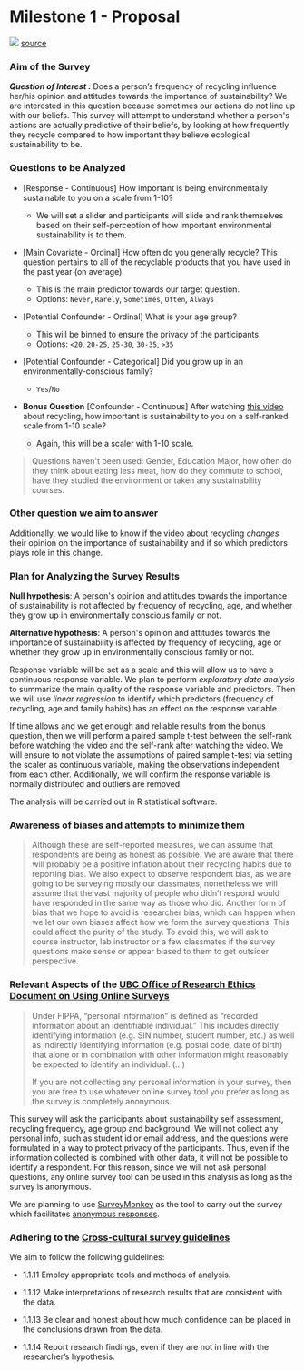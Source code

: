 # Milestone 1 - Proposal

![](https://raw.githubusercontent.com/UBC-MDS/Sustainability_Survey/master/images/green_is_a_trend.png)
[source](https://www.buildnative.com/green-is-a-trend-sustainability-is-a-mindset/)

### Aim of the Survey

***Question of Interest :*** Does a person’s frequency of recycling influence her/his opinion and attitudes towards the importance of sustainability? We are interested in this question because sometimes our actions do not line up with our beliefs. This survey will attempt to understand whether a person's actions are actually predictive of their beliefs, by looking at how frequently they recycle compared to how important they believe ecological sustainability to be.

### Questions to be Analyzed

* [Response - Continuous] How important is being environmentally sustainable to you on a scale from 1-10?

  - We will set a slider and participants will slide and rank themselves based on their self-perception of how important environmental sustainability is to them.


* [Main Covariate - Ordinal] How often do you generally recycle? This question pertains to all of the recyclable products that you have used in the past year (on average).

  - This is the main predictor towards our target question.
  - Options: `Never`, `Rarely`, `Sometimes`, `Often`, `Always`


* [Potential Confounder - Ordinal] What is your age group?

  - This will be binned to ensure the privacy of the participants.
  - Options: `<20`, `20-25`, `25-30`, `30-35`, `>35`


* [Potential Confounder - Categorical] Did you grow up in an environmentally-conscious family?

  - `Yes`/`No`


* **Bonus Question** [Confounder - Continuous] After watching [this video](https://www.youtube.com/watch?v=Zsc8G0NnMTs) about recycling, how important is sustainability to you on a self-ranked scale from 1-10 scale?

  - Again, this will be a scaler with 1-10 scale.

 > Questions haven't been used: Gender, Education Major, how often do they think about eating less meat, how do they commute to school, have they studied the environment or taken any sustainability courses.

 ### Other question we aim to answer

 Additionally, we would like to know if the video about recycling *changes* their opinion on the importance of sustainability and if so which predictors plays role in this change.

 ### Plan for Analyzing the Survey Results

 **Null hypothesis**: A person's opinion and attitudes towards the importance of sustainability is not affected by frequency of recycling, age, and whether they grow up in environmentally conscious family or not.

 **Alternative hypothesis**: A person's opinion and attitudes towards the importance of sustainability is affected by frequency of recycling, age or whether they grow up in environmentally conscious family or not.

 Response variable will be set as a scale and this will allow us to have a continuous response variable. We plan to perform *exploratory data analysis* to summarize the main quality of the response variable and predictors. Then we will use *linear regression* to identify which  predictors (frequency of recycling, age and family habits) has an effect on the response variable.

 If time allows and we get enough and reliable results from the bonus question, then we will perform a paired sample t-test between the self-rank before watching the video and the self-rank after watching the video. We will ensure to not violate the assumptions of paired sample t-test via setting the scaler as continuous variable, making the observations independent from each other. Additionally, we will confirm the response variable is normally distributed and outliers are removed.

 The analysis will be carried out in R statistical software.

 ### Awareness of biases and attempts to minimize them
 > Although these are self-reported measures, we can assume that respondents are being as honest as possible. We are aware that there will probably be a positive inflation about their recycling habits due to reporting bias. We also expect to observe respondent bias, as we are going to be surveying mostly our classmates, nonetheless we will assume that the vast majority of people who didn’t respond would have responded in the same way as those who did. Another form of bias that we hope to avoid is researcher bias, which can happen when we let our own biases affect how we form the survey questions. This could affect the purity of the study. To avoid this, we will ask to course instructor, lab instructor or a few classmates if the survey questions make sense or appear biased to them to get outsider perspective.


### Relevant Aspects of the [UBC Office of Research Ethics Document on Using Online Surveys](https://ethics.research.ubc.ca/sites/ore.ubc.ca/files/documents/Online_Survey-GN.pdf)

> Under FIPPA, “personal information” is defined as “recorded information about an identifiable individual.” This includes directly identifying information (e.g. SIN number, student number, etc.) as well as indirectly identifying information (e.g. postal code, date of birth) that alone or in combination with other information might reasonably be expected to identify an individual. (...)
>
> If you are not collecting any personal information in your survey, then you are free to use whatever online survey tool you prefer as long as the survey is completely anonymous.

This survey will ask the participants about sustainability self assessment, recycling frequency, age group and background. We will not collect any personal info, such as student id or email address, and the questions were formulated in a way to protect privacy of the participants. Thus, even if the information collected is combined with other data, it will not be possible to identify a respondent. For this reason, since we will not ask personal questions, any online survey tool can be used in this analysis as long as the survey is anonymous.

We are planning to use [SurveyMonkey](www.surveymonkey.com) as the tool to carry out the survey which facilitates [anonymous responses](https://help.surveymonkey.com/articles/en_US/kb/How-do-I-make-surveys-anonymous).

### Adhering to the [Cross-cultural survey guidelines](http://ccsg.isr.umich.edu/index.php/chapters/ethical-considerations-in-surveys-chapter#seven)
We aim to follow the following guidelines:
- 1.1.11 Employ appropriate tools and methods of analysis.

- 1.1.12 Make interpretations of research results that are consistent with the data.

- 1.1.13 Be clear and honest about how much confidence can be placed in the conclusions drawn from the data.

- 1.1.14 Report research findings, even if they are not in line with the researcher’s hypothesis.

